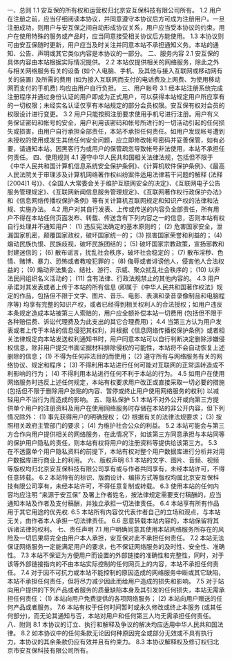 一、总则
1.1 安互保的所有权和运营权归北京安互保科技有限公司所有。 
1.2 用户在注册之前，应当仔细阅读本协议，并同意遵守本协议后方可成为注册用户。一旦注册成功，则用户与安互保之间自动形成协议关系，用户应当受本协议的约束。用户在使用特殊的服务或产品时，应当同意接受相关协议后方能使用。 
1.3 本协议则可由安互保随时更新，用户应当及时关注并同意本站不承担通知义务。本站的通知、公告、声明或其它类似内容是本协议的一部分。
二、服务内容
2.1 安互保的具体内容由本站根据实际情况提供。 
2.2 本站仅提供相关的网络服务，除此之外与相关网络服务有关的设备 (如个人电脑、手机、及其他与接入互联网或移动网有关的装置) 及所需的费用 (如为接入互联网而支付的电话费及上网费、为使用移动网而支付的手机费) 均应由用户自行负担。
三、用户帐号
3.1 经本站注册系统完成注册程序并通过身份认证的用户即成为正式用户，可以获得本站规定用户所应享有的一切权限；未经实名认证仅享有本站规定的部分会员权限。安互保有权对会员的权限设计进行变更。 
3.2 用户只能按照注册要求使用手机号进行注册。用户有义务保证密码和帐号的安全，用户利用该密码和帐号所进行的一切活动引起的任何损失或损害，由用户自行承担全部责任，本站不承担任何责任。如用户发现帐号遭到未授权的使用或发生其他任何安全问题，应立即修改帐号密码并妥善保管，如有必要，请通知本站。因黑客行为或用户的保管疏忽导致帐号非法使用，本站不承担任何责任。
四、使用规则
4.1 遵守中华人民共和国相关法律法规，包括但不限于《中华人民共和国计算机信息系统安全保护条例》、《计算机软件保护条例》、《最高人民法院关于审理涉及计算机网络著作权纠纷案件适用法律若干问题的解释 (法释 [2004]1 号)》、《全国人大常委会关于维护互联网安全的决定》、《互联网电子公告服务管理规定》、《互联网新闻信息服务管理规定》、《互联网著作权行政保护办法》和《信息网络传播权保护条例》等有关计算机互联网规定和知识产权的法律和法规、实施办法。 
4.2 用户对其自行发表、上传或传送的内容负全部责任，所有用户不得在本站任何页面发布、转载、传送含有下列内容之一的信息，否则本站有权自行处理并不通知用户：
(1) 违反宪法确定的基本原则的； 
(2) 危害国家安全，泄漏国家机密，颠覆国家政权，破坏国家统一的； 
(3) 损害国家荣誉和利益的； 
(4) 煽动民族仇恨、民族歧视，破坏民族团结的； 
(5) 破坏国家宗教政策，宣扬邪教和封建迷信的； 
(6) 散布谣言，扰乱社会秩序，破坏社会稳定的；
(7) 散布淫秽、色情、赌博、暴力、恐怖或者教唆犯罪的； 
(8) 侮辱或者诽谤他人，侵害他人合法权益的； 
(9) 煽动非法集会、结社、游行、示威、聚众扰乱社会秩序的； 
(10) 以非法民间组织名义活动的；
(11) 含有法律、行政法规禁止的其他内容的。
4.3 用户承诺对其发表或者上传于本站的所有信息 (即属于《中华人民共和国著作权法》规定的作品，包括但不限于文字、图片、音乐、电影、表演和录音录像制品和电脑程序等) 均享有完整的知识产权，或者已经得到相关权利人的合法授权；如用户违反本条规定造成本站被第三人索赔的，用户应全额补偿本站一切费用 (包括但不限于各种赔偿费、诉讼代理费及为此支出的其它合理费用)； 
4.4 当第三方认为用户发表或者上传于本站的信息侵犯其权利，并根据《信息网络传播权保护条例》或者相关法律规定向本站发送权利通知书时，用户同意本站可以自行判断决定删除涉嫌侵权信息，除非用户提交书面证据材料排除侵权的可能性，本站将不会自动恢复上述删除的信息；
(1) 不得为任何非法目的而使用； 
(2) 遵守所有与网络服务有关的网络协议、规定和程序；
(3) 不得利用本站进行任何可能对互联网的正常运转造成不利影响的行为； 
(4) 不得利用本站进行任何不利于本站的行为。
4.5 如用户在使用网络服务时违反上述任何规定，本站有权要求用户改正或直接采取一切必要的措施 (包括但不限于删除用户张贴的内容、暂停或终止用户使用网络服务的权利) 以减轻用户不当行为而造成的影响。
五、隐私保护
5.1 本站不对外公开或向第三方提供单个用户的注册资料及用户在使用网络服务时存储在本站的非公开内容，但下列情况除外：
(1) 事先获得用户的明确授权； 
(2) 根据有关的法律法规要求；
(3) 按照相关政府主管部门的要求；
(4) 为维护社会公众的利益。
5.2 本站可能会与第三方合作向用户提供相关的网络服务，在此情况下，如该第三方同意承担与本站同等的保护用户隐私的责任，则本站有权将用户的注册资料等提供给该第三方。
5.3 在不透露单个用户隐私资料的前提下，本站有权对整个用户数据库进行分析并对用户数据库进行商业上的利用。
六、版权声明
6.1 本站的文字、图片、音频、视频等版权均归北京安互保科技有限公司享有或与作者共同享有，未经本站许可，不得任意转载。 
6.2 本站特有的标识、版面设计、编排方式等版权均属北京安互保科技有限公司享有，未经本站许可，不得任意复制或转载。 
6.3 使用本站的任何内容均应注明 “来源于安互保” 及署上作者姓名，按法律规定需要支付稿酬的，应当通知本站及作者及支付稿酬，并独立承担一切法律责任。
6.4 本站享有所有作品用于其它用途的优先权.
6.5 本站所有内容仅代表作者自己的立场和观点，与本站无关，由作者本人承担一切法律责任。 
6.6 恶意转载本站内容的，本站保留将其诉诸法律的权利。
七、责任声明
7.1 用户明确同意其使用本站网络服务所存在的风险及一切后果将完全由用户本人承担，安互保对此不承担任何责任。 
7.2 本站无法保证网络服务一定能满足用户的要求，也不保证网络服务的及时性、安全性、准确性。 
7.3 本站不保证为方便用户而设置的外部链接的准确性和完整性，同时，对于该等外部链接指向的不由本站实际控制的任何网页上的内容，本站不承担任何责任。
7.4 对于因不可抗力或本站不能控制的原因造成的网络服务中断或其它缺陷，本站不承担任何责任，但将尽力减少因此而给用户造成的损失和影响。
7.5 对于站向用户提供的下列产品或者服务的质量缺陷本身及其引发的任何损失，本站无需承担任何责任：
(1) 本站向用户免费提供的各项网络服务； 
(2) 本站向用户赠送的任何产品或者服务。
7.6 本站有权于任何时间暂时或永久修改或终止本服务 (或其任何部分)，而无论其通知与否，本站对用户和任何第三人均无需承担任何责任。
八、附则
8.1 本协议的订立、执行和解释及争议的解决均应适用中华人民共和国法律。 
8.2 如本协议中的任何条款无论因何种原因完全或部分无效或不具有执行力，本协议的其余条款仍应有效并且有约束力。
8.3 本协议解释权及修订权归北京市安互保科技有限公司所有。